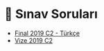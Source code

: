 # 📃 Sınav Soruları

<!--Index-->

- [Final 2019 C2 - Türkçe](./Final%202019%20C2%20-%20T%C3%BCrk%C3%A7e.pdf)
- [Vize 2019 C2](./Vize%202019%20C2.pdf)

<!--Index-->
